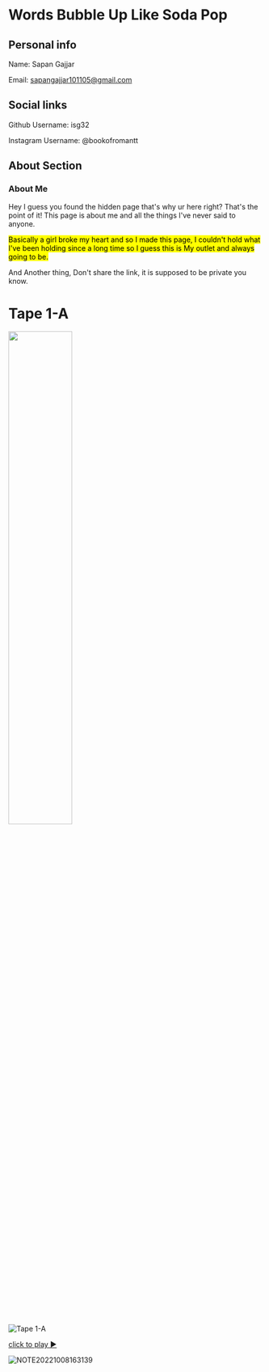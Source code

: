 # Words Bubble Up Like Soda Pop


## Personal info
Name: Sapan Gajjar


Email: sapangajjar101105@gmail.com


## Social links
Github Username:  isg32 


Instagram Username: @bookofromantt


## About Section


### About Me


Hey I guess you found the hidden page that's why ur here right? That's the point of it!
This page is about me and all the things I've never said to anyone.

<mark>Basically a girl broke my heart and so I made this page, I couldn't hold what I've been holding since a long time so I guess this is My outlet and always going to be.</mark>

And Another thing, Don't share the link, it is supposed to be private you know.

# Tape 1-A

<img src="https://raw.githubusercontent.com/isg32/isg32.github.io/main/hidden/photo_2022-12-31_22-03-00.jpg"  width="50%" height="50%">

![Tape 1-A](https://raw.githubusercontent.com/isg32/isg32.github.io/main/hidden/photo_2022-12-31_22-03-00.jpg)

[click to play ▶](https://drive.google.com/file/d/1TaIvMrtRmNRpvzrYXCOmxedbRWteP2a-/view?usp=sharing)

![NOTE20221008163139](https://user-images.githubusercontent.com/95901240/209466028-1ff6bd9f-12fa-496c-a0c8-337c97693ea4.png)
